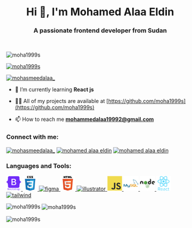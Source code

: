 <img src="https://i.pinimg.com/564x/c7/15/4b/c7154b20aa547387ea43913c4adcadc9.jpg" alt="">
<h1 align="center">Hi 👋, I'm Mohamed Alaa Eldin</h1>
<h3 align="center">A passionate frontend developer from Sudan</h3>
 <img src="[https://i.pinimg.com/originals/77/ca/a3/77caa32884d735d439ade45ba37feaf2.gif(https://i.pinimg.com/originals/ba/da/91/bada91c2a594f6d02d8e6fe96bdeee0e.gif](https://i.pinimg.com/564x/c7/15/4b/c7154b20aa547387ea43913c4adcadc9.jpg)" alt="">
      

<p align="left"> <img src="https://komarev.com/ghpvc/?username=moha1999s&label=Profile%20views&color=0e75b6&style=flat" alt="moha1999s" /> </p>

<p align="left"> <a href="https://github.com/ryo-ma/github-profile-trophy"><img src="https://github-profile-trophy.vercel.app/?username=moha1999s" alt="moha1999s" /></a> </p>

<p align="left"> <a href="https://twitter.com/mohasmeedalaa_" target="blank"><img src="https://img.shields.io/twitter/follow/mohasmeedalaa_?logo=twitter&style=for-the-badge" alt="mohasmeedalaa_" /></a> </p>

- 🌱 I’m currently learning **React js**

- 👨‍💻 All of my projects are available at [https://github.com/moha1999s](https://github.com/moha1999s)

- 📫 How to reach me **mohammedalaa19992@gmail.com**

<h3 align="left">Connect with me:</h3>
<p align="left">
<a href="https://twitter.com/mohasmeedalaa_" target="blank"><img align="center" src="https://raw.githubusercontent.com/rahuldkjain/github-profile-readme-generator/master/src/images/icons/Social/twitter.svg" alt="mohasmeedalaa_" height="30" width="40" /></a>
<a href="https://linkedin.com/in/mohamed alaa eldin" target="blank"><img align="center" src="https://raw.githubusercontent.com/rahuldkjain/github-profile-readme-generator/master/src/images/icons/Social/linked-in-alt.svg" alt="mohamed alaa eldin" height="30" width="40" /></a>
<a href="https://fb.com/mohamed alaa eldin" target="blank"><img align="center" src="https://raw.githubusercontent.com/rahuldkjain/github-profile-readme-generator/master/src/images/icons/Social/facebook.svg" alt="mohamed alaa eldin" height="30" width="40" /></a>
</p>

<h3 align="left">Languages and Tools:</h3>
<p align="left"> <a href="https://getbootstrap.com" target="_blank" rel="noreferrer"> <img src="https://raw.githubusercontent.com/devicons/devicon/master/icons/bootstrap/bootstrap-plain-wordmark.svg" alt="bootstrap" width="40" height="40"/> </a> <a href="https://www.w3schools.com/css/" target="_blank" rel="noreferrer"> <img src="https://raw.githubusercontent.com/devicons/devicon/master/icons/css3/css3-original-wordmark.svg" alt="css3" width="40" height="40"/> </a> <a href="https://www.figma.com/" target="_blank" rel="noreferrer"> <img src="https://www.vectorlogo.zone/logos/figma/figma-icon.svg" alt="figma" width="40" height="40"/> </a> <a href="https://www.w3.org/html/" target="_blank" rel="noreferrer"> <img src="https://raw.githubusercontent.com/devicons/devicon/master/icons/html5/html5-original-wordmark.svg" alt="html5" width="40" height="40"/> </a> <a href="https://www.adobe.com/in/products/illustrator.html" target="_blank" rel="noreferrer"> <img src="https://www.vectorlogo.zone/logos/adobe_illustrator/adobe_illustrator-icon.svg" alt="illustrator" width="40" height="40"/> </a> <a href="https://developer.mozilla.org/en-US/docs/Web/JavaScript" target="_blank" rel="noreferrer"> <img src="https://raw.githubusercontent.com/devicons/devicon/master/icons/javascript/javascript-original.svg" alt="javascript" width="40" height="40"/> </a> <a href="https://www.mysql.com/" target="_blank" rel="noreferrer"> <img src="https://raw.githubusercontent.com/devicons/devicon/master/icons/mysql/mysql-original-wordmark.svg" alt="mysql" width="40" height="40"/> </a> <a href="https://nodejs.org" target="_blank" rel="noreferrer"> <img src="https://raw.githubusercontent.com/devicons/devicon/master/icons/nodejs/nodejs-original-wordmark.svg" alt="nodejs" width="40" height="40"/> </a> <a href="https://reactjs.org/" target="_blank" rel="noreferrer"> <img src="https://raw.githubusercontent.com/devicons/devicon/master/icons/react/react-original-wordmark.svg" alt="react" width="40" height="40"/> </a> <a href="https://tailwindcss.com/" target="_blank" rel="noreferrer"> <img src="https://www.vectorlogo.zone/logos/tailwindcss/tailwindcss-icon.svg" alt="tailwind" width="40" height="40"/> </a> </p>

<p><img align="left" src="https://github-readme-stats.vercel.app/api/top-langs?username=moha1999s&show_icons=true&locale=en&layout=compact" alt="moha1999s" /></p>

<p>&nbsp;<img align="center" src="https://github-readme-stats.vercel.app/api?username=moha1999s&show_icons=true&locale=en" alt="moha1999s" /></p>

<p><img align="center" src="https://github-readme-streak-stats.herokuapp.com/?user=moha1999s&" alt="moha1999s" /></p>
